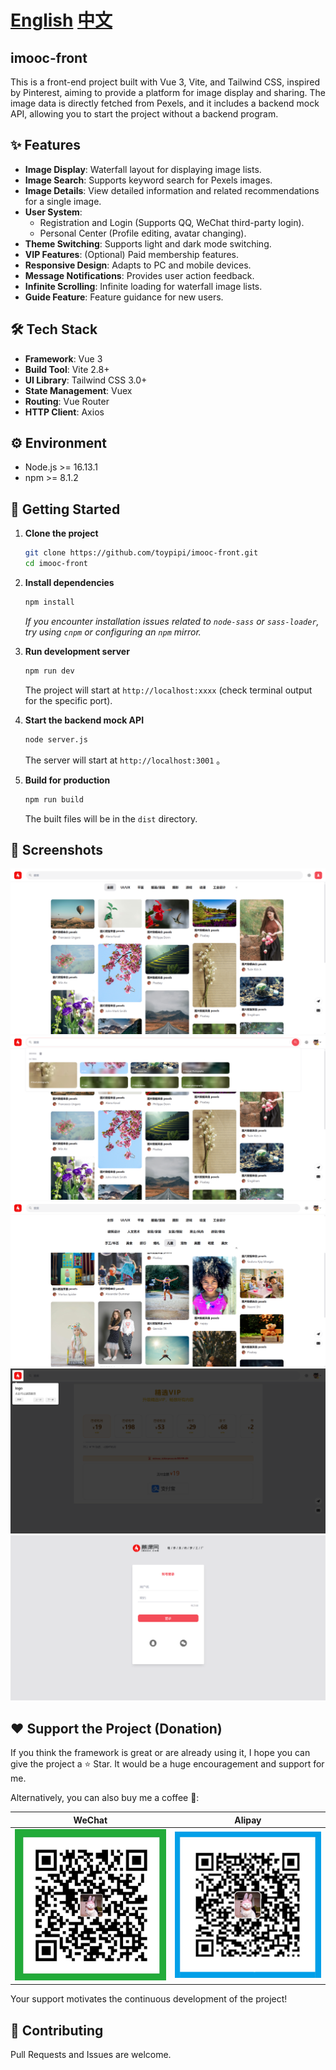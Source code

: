 # [English](README.en.md) [中文](README.md)

## imooc-front

This is a front-end project built with Vue 3, Vite, and Tailwind CSS, inspired by Pinterest, aiming to provide a platform for image display and sharing. The image data is directly fetched from Pexels, and it includes a backend mock API, allowing you to start the project without a backend program.

## ✨ Features

- **Image Display**: Waterfall layout for displaying image lists.
- **Image Search**: Supports keyword search for Pexels images.
- **Image Details**: View detailed information and related recommendations for a single image.
- **User System**:
  - Registration and Login (Supports QQ, WeChat third-party login).
  - Personal Center (Profile editing, avatar changing).
- **Theme Switching**: Supports light and dark mode switching.
- **VIP Features**: (Optional) Paid membership features.
- **Responsive Design**: Adapts to PC and mobile devices.
- **Message Notifications**: Provides user action feedback.
- **Infinite Scrolling**: Infinite loading for waterfall image lists.
- **Guide Feature**: Feature guidance for new users.

## 🛠️ Tech Stack

- **Framework**: Vue 3
- **Build Tool**: Vite 2.8+
- **UI Library**: Tailwind CSS 3.0+
- **State Management**: Vuex
- **Routing**: Vue Router
- **HTTP Client**: Axios

## ⚙️ Environment

- Node.js >= 16.13.1
- npm >= 8.1.2

## 🚀 Getting Started

1.  **Clone the project**

    ```bash
    git clone https://github.com/toypipi/imooc-front.git
    cd imooc-front
    ```

2.  **Install dependencies**

    ```bash
    npm install
    ```

    _If you encounter installation issues related to `node-sass` or `sass-loader`, try using `cnpm` or configuring an `npm` mirror._

3.  **Run development server**

    ```bash
    npm run dev
    ```

    The project will start at `http://localhost:xxxx` (check terminal output for the specific port).

4.  **Start the backend mock API**

    ```bash
    node server.js
    ```

    The server will start at `http://localhost:3001` 。

5.  **Build for production**
    ```bash
    npm run build
    ```
    The built files will be in the `dist` directory.

## 📸 Screenshots

![Home Page](./docs/images/首页.png)
![Search](./docs/images/搜索.png)
![Categories](./docs/images/分类.png)
![Guide Page](./docs/images/引导页.png)
![Login Page](./docs/images/登录页.png)

## ❤️ Support the Project (Donation)

If you think the framework is great or are already using it, I hope you can give the project a ⭐ Star. It would be a huge encouragement and support for me.

Alternatively, you can also buy me a coffee 🤭:

|                WeChat                |               Alipay                |
| :----------------------------------: | :---------------------------------: |
| ![微信](./docs/images/wechatpay.JPG) | ![支付宝](./docs/images/alipay.JPG) |

Your support motivates the continuous development of the project!

## 🤝 Contributing

Pull Requests and Issues are welcome.

